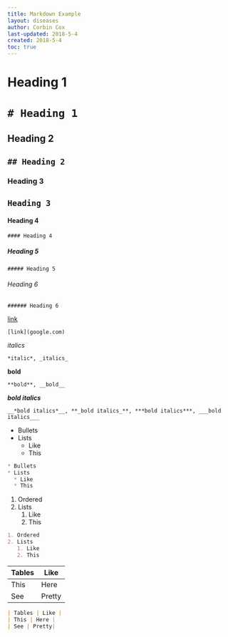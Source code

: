 ```yaml
---
title: Markdown Example
layout: diseases
author: Corbin Cox
last-updated: 2018-5-4
created: 2018-5-4
toc: true
---
```


# Heading 1

# `# Heading 1`

## Heading 2

## `## Heading 2`

### Heading 3

## `Heading 3`

#### Heading 4

`#### Heading 4`

##### Heading 5

`##### Heading 5`

###### Heading 6

`###### Heading 6`

[link](google.com)

`[link](google.com)`

*italics* 

`*italic*, _italics_`

**bold** 

`**bold**, __bold__`

**_bold italics_**

`__*bold italics*__, **_bold italics_**, ***bold italics***, ___bold italics___`

* Bullets
* Lists
  * Like
  * This

```markdown
* Bullets
* Lists
  * Like
  * This
```

1. Ordered
2. Lists
   1. Like
   2. This

```markdown
1. Ordered
2. Lists
   1. Like
   2. This
```

| Tables | Like   |
| ------ | ------ |
| This   | Here   |
| See    | Pretty |

```markdown
| Tables | Like |
| This | Here |
| See | Pretty|
```



